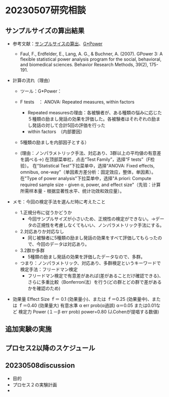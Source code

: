 # 20230507研究相談

## サンプルサイズの算出結果
- 参考文献：[サンプルサイスの算出](https://www.mizumot.com/files/permutation.pdf)、[G*Power](https://www.psychologie.hhu.de/arbeitsgruppen/allgemeine-psychologie-und-arbeitspsychologie/gpower)
  - Faul, F., Erdfelder, E., Lang, A. G., & Buchner, A. (2007). GPower 3: A flexible statistical power analysis program for the social, behavioral, and biomedical sciences. Behavior Research Methods, 39(2), 175-191.
- 計算の流れ（理由）
  - ツール：G*Power：
  - F tests　： ANOVA: Repeated measures, within factors　
    - Repeated measuresの理由：各被験者が、ある種類の悩みに応じた５種類の励まし発話の効果を評価した。各被験者はそれぞれの励まし発話の対して合計5回の評価を行った
    - within factors　（内部要因）

  - 5種類の励ましを内部因子とする）
  - (理由：ノンパラメトリック手法、対応あり、3群以上の平均値の有意差を調べる→)
在顶部菜单栏，点击“Test Family”，选择“F tests”（F检验）。
在“Statistical Test”下拉菜单中，选择“ANOVA: Fixed effects, omnibus, one-way”（单因素方差分析：固定效应，整体，单因素）。
在"Type of power analysis"下拉菜单中，选择"A priori: Compute required sample size - given α, power, and effect size"（先验：计算所需样本量 - 根据显著性水平、统计功效和效应量）。





- メモ：今回の検定手法を選んだ時に考えたこと
  - 1.正規分布に従うかどうか
    - 今回サンプルサイズが小さいため、正規性の検定ができない。→データの正規性を考慮しなくてもいい、ノンパラメトリック手法にする。
  - 2.対応ありか対応なし
    - 同じ被験者に5種類の励まし発話の効果をすべて評価してもらったので、今回のデータは対応あり。
  - 3.2群か多群
    - 5種類の励まし発話の効果を評価したデータなので、多群。
  - つまり：ノンパラメトリック、対応あり、多群検定というキーワードで検定手法：フリードマン検定
    - フリードマン検定で有意差があれば(差があることだけ確認できる)、さらに多重比較（Bonferroni法）を行う(どの群とどの群で差があるかを確認のため)


- 効果量 Effect Size ｆ＝ 0.1 (効果量小)、または ｆ＝0.25 (効果量中)、または ｆ＝0.40 (効果量大)
有意水準 α err prob(α過誤) α＝0.05 または0.01など
検定力 Power (１－β err prob) power=0.80 (J.Cohenが提唱する数値)

## 追加実験の実施



## プロセス2以降のスケジュール








## 20230508discussion
- 目的
- プロセス２の実験計画
- 


